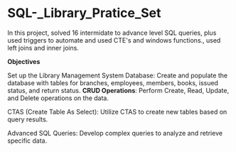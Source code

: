 # SQL-_Library_Pratice_Set
In this project, solved 16 intermidate to advance level SQL queries, plus used triggers to automate and used CTE's and windows functions., used left joins and inner joins. 

**Objectives**

Set up the Library Management System Database: Create and populate the database with tables for branches, employees, members, books, issued status, and return status.
**CRUD Operations**: Perform Create, Read, Update, and Delete operations on the data.

CTAS (Create Table As Select): Utilize CTAS to create new tables based on query results.

Advanced SQL Queries: Develop complex queries to analyze and retrieve specific data.



